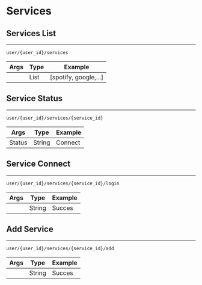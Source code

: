# Services

## Services List
---
```
user/{user_id}/services
```
| Args | Type | Example         |
|------|------|-----------------|
|      |List  |[spotify, google,...]|

## Service Status
---
```
user/{user_id}/services/{service_id}
```
| Args | Type | Example   |
|------|------|-----------|
|Status|String|Connect    |

## Service Connect
---
```
user/{user_id}/services/{service_id}/login
```
| Args | Type | Example   |
|------|------|-----------|
|      |String|Succes     |

## Add Service
---
```
user/{user_id}/services/{service_id}/add
```
| Args | Type | Example   |
|------|------|-----------|
|      |String|Succes     |

